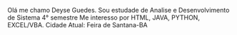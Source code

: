 Olá me chamo Deyse Guedes.
Sou estudade de Analise e Desenvolvimento de Sistema 4° semestre
Me interesso por HTML, JAVA, PYTHON, EXCEL/VBA.
Cidade Atual: Feira de Santana-BA
